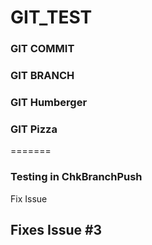 # GIT_TEST
### GIT COMMIT
### GIT BRANCH

### GIT Humberger
### GIT Pizza
=======
### Testing in ChkBranchPush
Fix Issue
## Fixes Issue #3
